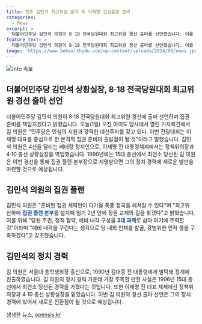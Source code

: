 ```yaml
---
title: 민주 김민석 최고위원 출마 속 이재명 집권플랜 준비
categories:
  - News
excerpt: >
  더불어민주당 김민석 의원이 8·18 전국당원대회 최고위원 경선 출마를 선언했습니다. 이를 통해 집권 준비를 책임지는 집권 플랜 본부장이 되겠다는 의지를 밝히며, 이재명 대표를 중심으로 한 집권 준비의 출발점으로 설명했습니다. 또한, 최고위 산하에 집권 플랜 본부를 설치하고 정권 교체를 위한 과제를 제시했습니다. 김 의원은 재능 있는 인재를 발굴하고 광범위한 인적 풀을 구축할 것이라며 집권 준비의 결연한 의지를 강조했습니다.
feature_text: >
  더불어민주당 김민석 의원이 8·18 전국당원대회 최고위원 경선 출마를 선언했습니다. 이를 통해 집권 준비를 책임지는 집권 플랜 본부장이 되겠다는 의지를 밝히며, 이재명 대표를 중심으로 한 집권 준비의 출발점으로 설명했습니다. 또한, 최고위 산하에 집권 플랜 본부를 설치하고 정권 교체를 위한 과제를 제시했습니다. 김 의원은 재능 있는 인재를 발굴하고 광범위한 인적 풀을 구축할 것이라며 집권 준비의 결연한 의지를 강조했습니다.
image: 'https://www.behealthy4u.com/wp-content/uploads/2024/06/news.jpg'
---
```


<p><img src="https://www.behealthy4u.com/wp-content/uploads/2024/06/news.jpg" alt="info 속보" /></p>

<h2 data-ke-size="size26">더불어민주당 김민석 상황실장, 8·18 전국당원대회 최고위원 경선 출마 선언</h2>

<p data-ke-size="size16">더불어민주당 김민석 의원이 8·18 전국당원대회 최고위원 경선에 출마 선언하며 집권 준비를 책임지겠다고 밝혔습니다. 오늘(1일) 오전 여의도 당사에서 열린 기자회견에서 김 의원은 "민주당은 민심의 지원과 강력한 대선주자를 갖고 있다. 이번 전당대회는 이재명 대표를 중심으로 한 본격적 집권 준비의 출발점이 될 것"이라고 말했습니다. 김민석 의원은 4선을 달리는 베테랑 정치인으로, 이재명 전 대통령체제에서는 정책위의장과 4·10 총선 상황실장을 역임했습니다. 1990년에는 15대 총선에서 최연소 당선된 김 의원은 이번 경선을 통해 집권 플랜 본부장으로 지명받으면 그의 정치 경력에 새로운 발판을 마련할 것으로 예상됩니다. </p>

<h2 data-ke-size="size26">김민석 의원의 집권 플랜</h2>

<p data-ke-size="size16">김민석 의원은 "준비된 집권 세력만이 다가올 폭풍 정국을 헤쳐갈 수 있다"며 "최고위 산하에 <b><span style="color: #1a5490;">집권 플랜 본부</span></b>를 설치해 임기 2년 안에 정권 교체의 길을 찾겠다"고 밝혔습니다. 이를 위해 "당원 주권, 정책 협약, 예비 내각 구성을 <b><span style="color: #1a5490;">3대 과제</span></b>로 삼아 여기에 주력할 것"이라며 "예비 내각을 꾸린다는 생각으로 당 내외 인재를 발굴, 광범위한 인적 풀을 구축하겠다"고 강조했습니다.</p>

<h2 data-ke-size="size26">김민석의 정치 경력</h2>

<p data-ke-size="size16">김 의원은 서울대 총학생회장 출신으로, 1990년 김대중 전 대통령에게 발탁돼 정계에 진출하였습니다. 김 의원의 정치 경력 가운데 가장 주목할 만한 사실은 1996년 15대 총선에서 최연소 당선된 경력을 가졌다는 것입니다. 또한 이재명 전 대표 체제에선 정책위의장과 4·10 총선 상황실장을 맡았습니다. 이번 김 의원의 경선 출마 선언은 그의 정치 경력에 있어서 새로운 전환점이 될 것으로 예상됩니다.</p>
생생한 뉴스, <a href="https://opensis.kr" rel="dofollow">opensis.kr</a>


